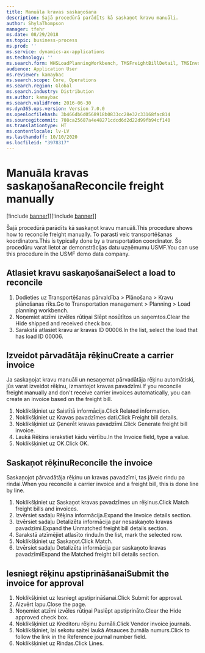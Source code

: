 ```yaml
---
title: Manuāla kravas saskaņošana
description: Šajā procedūrā parādīts kā saskaņot kravu manuāli.
author: ShylaThompson
manager: tfehr
ms.date: 08/29/2018
ms.topic: business-process
ms.prod: ''
ms.service: dynamics-ax-applications
ms.technology: ''
ms.search.form: WHSLoadPlanningWorkbench, TMSFreightBillDetail, TMSInvoiceTable, TMSFreightBillInvoiceReconcile, TMSInvoiceJournal, LedgerJournalTable, LedgerJournalTransDaily
audience: Application User
ms.reviewer: kamaybac
ms.search.scope: Core, Operations
ms.search.region: Global
ms.search.industry: Distribution
ms.author: kamaybac
ms.search.validFrom: 2016-06-30
ms.dyn365.ops.version: Version 7.0.0
ms.openlocfilehash: 3b466db6d0568918b0833cc28e32c33168fac814
ms.sourcegitcommit: 708ca25687a4e48271cdcd6d2d22d99fb94cf140
ms.translationtype: HT
ms.contentlocale: lv-LV
ms.lasthandoff: 10/10/2020
ms.locfileid: "3978317"
---
```

# <a name="reconcile-freight-manually"></a><span data-ttu-id="c2080-103">Manuāla kravas saskaņošana</span><span class="sxs-lookup"><span data-stu-id="c2080-103">Reconcile freight manually</span></span>

<span data-ttu-id="c2080-104">[!include [banner](../../includes/banner.md)]]</span><span class="sxs-lookup"><span data-stu-id="c2080-104">[!include [banner](../../includes/banner.md)]]</span></span>

<span data-ttu-id="c2080-105">Šajā procedūrā parādīts kā saskaņot kravu manuāli.</span><span class="sxs-lookup"><span data-stu-id="c2080-105">This procedure shows how to reconcile freight manually.</span></span> <span data-ttu-id="c2080-106">To parasti veic transportēšanas koordinators.</span><span class="sxs-lookup"><span data-stu-id="c2080-106">This is typically done by a transportation coordinator.</span></span> <span data-ttu-id="c2080-107">Šo procedūru varat lietot ar demonstrācijas datu uzņēmumu USMF.</span><span class="sxs-lookup"><span data-stu-id="c2080-107">You can use this procedure in the USMF demo data company.</span></span>


## <a name="select-a-load-to-reconcile"></a><span data-ttu-id="c2080-108">Atlasiet kravu saskaņošanai</span><span class="sxs-lookup"><span data-stu-id="c2080-108">Select a load to reconcile</span></span>
1. <span data-ttu-id="c2080-109">Dodieties uz Transportēšanas pārvaldība > Plānošana > Kravu plānošanas rīks.</span><span class="sxs-lookup"><span data-stu-id="c2080-109">Go to Transportation management > Planning > Load planning workbench.</span></span>
2. <span data-ttu-id="c2080-110">Noņemiet atzīmi izvēles rūtiņai Slēpt nosūtītos un saņemtos.</span><span class="sxs-lookup"><span data-stu-id="c2080-110">Clear the Hide shipped and received check box.</span></span> 
3. <span data-ttu-id="c2080-111">Sarakstā atlasiet kravu ar kravas ID 00006.</span><span class="sxs-lookup"><span data-stu-id="c2080-111">In the list, select the load that has load ID 00006.</span></span>

## <a name="create-a-carrier-invoice"></a><span data-ttu-id="c2080-112">Izveidot pārvadātāja rēķinu</span><span class="sxs-lookup"><span data-stu-id="c2080-112">Create a carrier invoice</span></span>
<span data-ttu-id="c2080-113">Ja saskaņojat kravu manuāli un nesaņemat pārvadātāja rēķinu automātiski, jūs varat izveidot rēķinu, izmantojot kravas pavadzīmi.</span><span class="sxs-lookup"><span data-stu-id="c2080-113">If you reconcile freight manually and don't receive carrier invoices automatically, you can create an invoice based on the freight bill.</span></span>  
1. <span data-ttu-id="c2080-114">Noklikšķiniet uz Saistītā informācija.</span><span class="sxs-lookup"><span data-stu-id="c2080-114">Click Related information.</span></span>
2. <span data-ttu-id="c2080-115">Noklikšķiniet uz Kravas pavadzīmes dati.</span><span class="sxs-lookup"><span data-stu-id="c2080-115">Click Freight bill details.</span></span>
3. <span data-ttu-id="c2080-116">Noklikšķiniet uz Ģenerēt kravas pavadzīmi.</span><span class="sxs-lookup"><span data-stu-id="c2080-116">Click Generate freight bill invoice.</span></span>
4. <span data-ttu-id="c2080-117">Laukā Rēķins ierakstiet kādu vērtību.</span><span class="sxs-lookup"><span data-stu-id="c2080-117">In the Invoice field, type a value.</span></span>
5. <span data-ttu-id="c2080-118">Noklikšķiniet uz OK.</span><span class="sxs-lookup"><span data-stu-id="c2080-118">Click OK.</span></span>

## <a name="reconcile-the-invoice"></a><span data-ttu-id="c2080-119">Saskaņot rēķinu</span><span class="sxs-lookup"><span data-stu-id="c2080-119">Reconcile the invoice</span></span>
<span data-ttu-id="c2080-120">Saskaņojot pārvadātāja rēķinu un kravas pavadzīmi, tas jāveic rindu pa rindai.</span><span class="sxs-lookup"><span data-stu-id="c2080-120">When you reconcile a carrier invoice and a freight bill, this is done line by line.</span></span>  
1. <span data-ttu-id="c2080-121">Noklikšķiniet uz Saskaņot kravas pavadzīmes un rēķinus.</span><span class="sxs-lookup"><span data-stu-id="c2080-121">Click Match freight bills and invoices.</span></span>
2. <span data-ttu-id="c2080-122">Izvērsiet sadaļu Rēķina informācija.</span><span class="sxs-lookup"><span data-stu-id="c2080-122">Expand the Invoice details section.</span></span>
3. <span data-ttu-id="c2080-123">Izvērsiet sadaļu Detalizēta informācija par nesaskaņoto kravas pavadzīmi.</span><span class="sxs-lookup"><span data-stu-id="c2080-123">Expand the Unmatched freight bill details section.</span></span>
4. <span data-ttu-id="c2080-124">Sarakstā atzīmējiet atlasīto rindu.</span><span class="sxs-lookup"><span data-stu-id="c2080-124">In the list, mark the selected row.</span></span>
5. <span data-ttu-id="c2080-125">Noklikšķiniet uz Saskaņot.</span><span class="sxs-lookup"><span data-stu-id="c2080-125">Click Match.</span></span>
6. <span data-ttu-id="c2080-126">Izvērsiet sadaļu Detalizēta informācija par saskaņoto kravas pavadzīmi</span><span class="sxs-lookup"><span data-stu-id="c2080-126">Expand the Matched freight bill details section.</span></span>

## <a name="submit-the-invoice-for-approval"></a><span data-ttu-id="c2080-127">Iesniegt rēķinu apstiprināšanai</span><span class="sxs-lookup"><span data-stu-id="c2080-127">Submit the invoice for approval</span></span>
1. <span data-ttu-id="c2080-128">Noklikšķiniet uz Iesniegt apstiprināšanai.</span><span class="sxs-lookup"><span data-stu-id="c2080-128">Click Submit for approval.</span></span>
2. <span data-ttu-id="c2080-129">Aizvērt lapu.</span><span class="sxs-lookup"><span data-stu-id="c2080-129">Close the page.</span></span>
3. <span data-ttu-id="c2080-130">Noņemiet atzīmi izvēles rūtiņai Paslēpt apstiprināto.</span><span class="sxs-lookup"><span data-stu-id="c2080-130">Clear the Hide approved check box.</span></span> 
4. <span data-ttu-id="c2080-131">Noklikšķiniet uz Kreditoru rēķinu žurnāli.</span><span class="sxs-lookup"><span data-stu-id="c2080-131">Click Vendor invoice journals.</span></span>
5. <span data-ttu-id="c2080-132">Noklikšķiniet, lai sekotu saitei laukā Atsauces žurnāla numurs.</span><span class="sxs-lookup"><span data-stu-id="c2080-132">Click to follow the link in the Reference journal number field.</span></span>
6. <span data-ttu-id="c2080-133">Noklikšķiniet uz Rindas.</span><span class="sxs-lookup"><span data-stu-id="c2080-133">Click Lines.</span></span>

